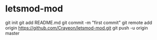 letsmod-mod
===========
git init
git add README.md
git commit -m "first commit"
git remote add origin https://github.com/Crayeon/letsmod-mod.git
git push -u origin master
